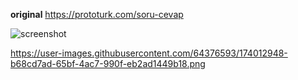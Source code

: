 **original**
https://prototurk.com/soru-cevap

![screenshot](https://i.ibb.co/LkPrLBQ/Screen-Shot-2022-06-11-at-14-14-05.png)

https://user-images.githubusercontent.com/64376593/174012948-b68cd7ad-65bf-4ac7-990f-eb2ad1449b18.png
